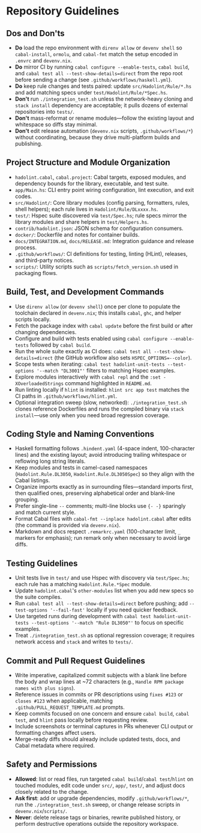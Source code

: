 # Repository Guidelines

## Dos and Don'ts

- **Do** load the repo environment with `direnv allow` or `devenv shell` so `cabal-install`, `ormolu`, and `cabal-fmt` match the setup encoded in `.envrc` and `devenv.nix`.
- **Do** mirror CI by running `cabal configure --enable-tests`, `cabal build`, and `cabal test all --test-show-details=direct` from the repo root before sending a change (see `.github/workflows/haskell.yml`).
- **Do** keep rule changes and tests paired: update `src/Hadolint/Rule/*.hs` and add matching specs under `test/Hadolint/Rule/*Spec.hs`.
- **Don't** run `./integration_test.sh` unless the network-heavy cloning and `stack install` dependency are acceptable; it pulls dozens of external repositories into `tests/`.
- **Don't** mass-reformat or rename modules—follow the existing layout and whitespace so diffs stay minimal.
- **Don't** edit release automation (`devenv.nix` scripts, `.github/workflows/*`) without coordinating, because they drive multi-platform builds and publishing.

## Project Structure and Module Organization

- `hadolint.cabal`, `cabal.project`: Cabal targets, exposed modules, and dependency bounds for the library, executable, and test suite.
- `app/Main.hs`: CLI entry point wiring configuration, lint execution, and exit codes.
- `src/Hadolint/`: Core library modules (config parsing, formatters, rules, shell helpers); each rule lives in `Hadolint/Rule/DLxxxx.hs`.
- `test/`: Hspec suite discovered via `test/Spec.hs`; rule specs mirror the library modules and share helpers in `test/Helpers.hs`.
- `contrib/hadolint.json`: JSON schema for configuration consumers.
- `docker/`: Dockerfile and notes for container builds.
- `docs/INTEGRATION.md`, `docs/RELEASE.md`: Integration guidance and release process.
- `.github/workflows/`: CI definitions for testing, linting (HLint), releases, and third-party notices.
- `scripts/`: Utility scripts such as `scripts/fetch_version.sh` used in packaging flows.

## Build, Test, and Development Commands

- Use `direnv allow` (or `devenv shell`) once per clone to populate the toolchain declared in `devenv.nix`; this installs `cabal`, `ghc`, and helper scripts locally.
- Fetch the package index with `cabal update` before the first build or after changing dependencies.
- Configure and build with tests enabled using `cabal configure --enable-tests` followed by `cabal build`.
- Run the whole suite exactly as CI does: `cabal test all --test-show-details=direct` (the GitHub workflow also sets `HSPEC_OPTIONS=--color`).
- Scope tests when iterating: `cabal test hadolint-unit-tests --test-options '--match "DL3001"'` filters to matching Hspec examples.
- Explore modules interactively with `cabal repl` and the `:set -XOverloadedStrings` command highlighted in `README.md`.
- Run linting locally if `hlint` is installed: `hlint src app test` matches the CI paths in `.github/workflows/hlint.yml`.
- Optional integration sweep (slow, networked): `./integration_test.sh` clones reference Dockerfiles and runs the compiled binary via `stack install`—use only when you need broad regression coverage.

## Coding Style and Naming Conventions

- Haskell formatting follows `.hindent.yaml` (4-space indent, 100-character lines) and the existing layout; avoid introducing trailing whitespace or reflowing long string literals.
- Keep modules and tests in camel-cased namespaces (`Hadolint.Rule.DL3050`, `Hadolint.Rule.DL3050Spec`) so they align with the Cabal listings.
- Organize imports exactly as in surrounding files—standard imports first, then qualified ones, preserving alphabetical order and blank-line grouping.
- Prefer single-line `--` comments; multi-line blocks use `{- -}` sparingly and match current style.
- Format Cabal files with `cabal-fmt --inplace hadolint.cabal` after edits (the command is provided via `devenv.nix`).
- Markdown and docs respect `.remarkrc.yaml` (100-character limit, `_` markers for emphasis); run remark only when necessary to avoid large diffs.

## Testing Guidelines

- Unit tests live in `test/` and use Hspec with discovery via `test/Spec.hs`; each rule has a matching `Hadolint.Rule.*Spec` module.
- Update `hadolint.cabal`'s `other-modules` list when you add new specs so the suite compiles.
- Run `cabal test all --test-show-details=direct` before pushing; add `--test-options '--fail-fast'` locally if you need quicker feedback.
- Use targeted runs during development with `cabal test hadolint-unit-tests --test-options '--match "Rule DL3050"'` to focus on specific examples.
- Treat `./integration_test.sh` as optional regression coverage; it requires network access and `stack` and writes to `tests/`.

## Commit and Pull Request Guidelines

- Write imperative, capitalized commit subjects with a blank line before the body and wrap lines at ~72 characters (e.g., `Handle RPM package names with plus signs`).
- Reference issues in commits or PR descriptions using `fixes #123` or `closes #123` when applicable, matching `.github/PULL_REQUEST_TEMPLATE.md` prompts.
- Keep commits focused on one concern and ensure `cabal build`, `cabal test`, and `hlint` pass locally before requesting review.
- Include screenshots or terminal captures in PRs whenever CLI output or formatting changes affect users.
- Merge-ready diffs should already include updated tests, docs, and Cabal metadata where required.

## Safety and Permissions

- **Allowed**: list or read files, run targeted `cabal build`/`cabal test`/`hlint` on touched modules, edit code under `src/`, `app/`, `test/`, and adjust docs closely related to the change.
- **Ask first**: add or upgrade dependencies, modify `.github/workflows/*`, run the `./integration_test.sh` sweep, or change release scripts in `devenv.nix`/`scripts/`.
- **Never**: delete release tags or binaries, rewrite published history, or perform destructive operations outside the repository workspace.

